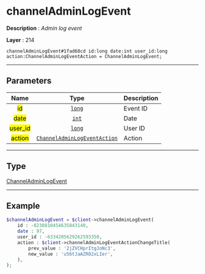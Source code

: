 # channelAdminLogEvent

**Description** : *Admin log event*

**Layer** : 214

```tl
channelAdminLogEvent#1fad68cd id:long date:int user_id:long action:ChannelAdminLogEventAction = ChannelAdminLogEvent;
```

---

## Parameters

| Name | Type | Description |
| :---: | :---: | :--- |
| <mark>id</mark> | [`long`](type/long) | Event ID |
| <mark>date</mark> | [`int`](type/int) | Date |
| <mark>user_id</mark> | [`long`](type/long) | User ID |
| <mark>action</mark> | [`ChannelAdminLogEventAction`](type/ChannelAdminLogEventAction) | Action |

---

## Type

[ChannelAdminLogEvent](type/ChannelAdminLogEvent)

---

## Example

```php
$channelAdminLogEvent = $client->channelAdminLogEvent(
	id : -8238810454635843140,
	date : 97,
	user_id : -6334205629262593350,
	action : $client->channelAdminLogEventActionChangeTitle(
		prev_value : '2jZVCHprItgJoNc3',
		new_value : 'u56tJaAZR02xLIer',
	),
);
```